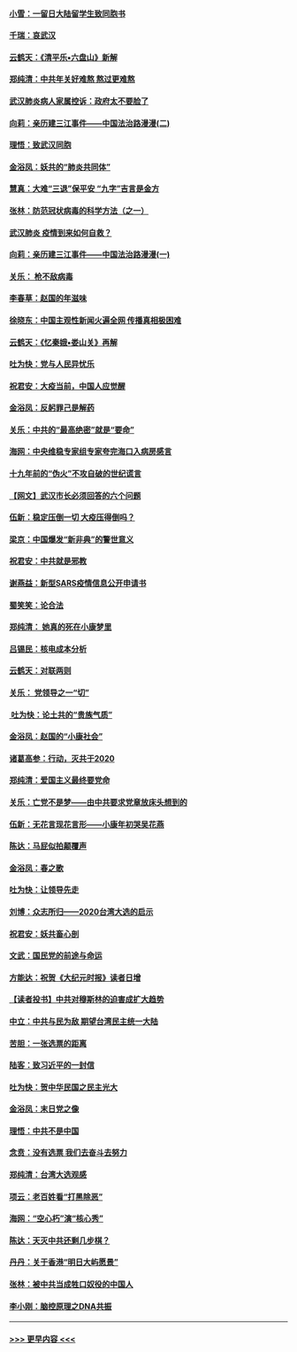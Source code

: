 #### [小雪：一留日大陆留学生致同胞书](../pages/nsc993/n11834624.md?t=01312202) 
#### [千瑞：哀武汉](../pages/nsc993/n11833647.md?t=01312202) 
#### [云鹤天：《清平乐▪六盘山》新解](../pages/nsc993/n11833611.md?t=01312202) 
#### [郑纯清：中共年关好难熬 熬过更难熬](../pages/nsc993/n11833489.md?t=01312202) 
#### [武汉肺炎病人家属控诉：政府太不要脸了](../pages/nsc993/n11833205.md?t=01312202) 
#### [向莉：亲历建三江事件——中国法治路漫漫(二)](../pages/nsc993/n11829102.md?t=01312202) 
#### [理悟：致武汉同胞](../pages/nsc993/n11831522.md?t=01312202) 
#### [金浴凤：妖共的“肺炎共同体”](../pages/nsc993/n11829448.md?t=01312202) 
#### [慧真：大难“三退”保平安 “九字”吉言是金方](../pages/nsc993/n11829501.md?t=01312202) 
#### [张林：防范冠状病毒的科学方法（之一）](../pages/nsc993/n11828618.md?t=01312202) 
#### [武汉肺炎 疫情到来如何自救？](../pages/nsc993/n11827632.md?t=01312202) 
#### [向莉：亲历建三江事件——中国法治路漫漫(一)](../pages/nsc993/n11827190.md?t=01312202) 
#### [关乐： 枪不敌病毒](../pages/nsc993/n11826746.md?t=01312202) 
#### [李春草：赵国的年滋味](../pages/nsc993/n11826321.md?t=01312202) 
#### [徐晓东：中国主观性新闻火遍全网 传播真相极困难](../pages/nsc993/n11826508.md?t=01312202) 
#### [云鹤天：《忆秦娥▪娄山关》再解](../pages/nsc993/n11824682.md?t=01312202) 
#### [吐为快：党与人民异忧乐](../pages/nsc993/n11824660.md?t=01312202) 
#### [祝君安：大疫当前，中国人应觉醒](../pages/nsc993/n11821946.md?t=01312202) 
#### [金浴凤：反躬罪己是解药](../pages/nsc993/n11820280.md?t=01312202) 
#### [关乐：中共的“最高绝密”就是“要命”](../pages/nsc993/n11816946.md?t=01312202) 
#### [海网：中央维稳专家组专家夸完海口入病房感言](../pages/nsc993/n11815138.md?t=01312202) 
#### [十九年前的“伪火”不攻自破的世纪谎言](../pages/nsc993/n11813238.md?t=01312202) 
#### [【网文】武汉市长必须回答的六个问题](../pages/nsc993/n11813848.md?t=01312202) 
#### [伍新：稳定压倒一切 大疫压得倒吗？](../pages/nsc993/n11812634.md?t=01312202) 
#### [梁京：中国爆发“新非典”的警世意义](../pages/nsc993/n11812554.md?t=01312202) 
#### [祝君安：中共就是邪教](../pages/nsc993/n11812431.md?t=01312202) 
#### [谢燕益：新型SARS疫情信息公开申请书](../pages/nsc993/n11808840.md?t=01312202) 
#### [蜀笑笑：论合法](../pages/nsc993/n11808064.md?t=01312202) 
#### [郑纯清： 她真的死在小康梦里](../pages/nsc993/n11806623.md?t=01312202) 
#### [吕锡民：核电成本分析](../pages/nsc993/n11806284.md?t=01312202) 
#### [云鹤天：对联两则](../pages/nsc993/n11805957.md?t=01312202) 
#### [关乐： 党领导之一“切”](../pages/nsc993/n11804505.md?t=01312202) 
#### [ 吐为快：论土共的“贵族气质”](../pages/nsc993/n11804490.md?t=01312202) 
#### [金浴凤：赵国的“小康社会”](../pages/nsc993/n11804452.md?t=01312202) 
#### [诸葛高参：行动，灭共于2020](../pages/nsc993/n11804120.md?t=01312202) 
#### [郑纯清：爱国主义最终要党命](../pages/nsc993/n11802197.md?t=01312202) 
#### [关乐：亡党不是梦——由中共要求党章放床头想到的](../pages/nsc993/n11802156.md?t=01312202) 
#### [伍新：无花言现花言形——小康年初哭吴花燕](../pages/nsc993/n11800044.md?t=01312202) 
#### [陈达：马屁似拍颠覆声](../pages/nsc993/n11800010.md?t=01312202) 
#### [金浴凤：春之歌](../pages/nsc993/n11797687.md?t=01312202) 
#### [吐为快：让领导先走](../pages/nsc993/n11797512.md?t=01312202) 
#### [刘博：众志所归——2020台湾大选的启示](../pages/nsc993/n11796878.md?t=01312202) 
#### [祝君安：妖共畜心剖](../pages/nsc993/n11794273.md?t=01312202) 
#### [文武：国民党的前途与命运](../pages/nsc993/n11794198.md?t=01312202) 
#### [方能达：祝贺《大纪元时报》读者日增](../pages/nsc993/n11793807.md?t=01312202) 
#### [【读者投书】中共对穆斯林的迫害成扩大趋势](../pages/nsc993/n11791371.md?t=01312202) 
#### [中立：中共与民为敌 期望台湾民主统一大陆](../pages/nsc993/n11790392.md?t=01312202) 
#### [苦胆：一张选票的距离](../pages/nsc993/n11788914.md?t=01312202) 
#### [陆客：致习近平的一封信](../pages/nsc993/n11788867.md?t=01312202) 
#### [吐为快：贺中华民国之民主光大](../pages/nsc993/n11788618.md?t=01312202) 
#### [金浴凤：末日党之像](../pages/nsc993/n11787475.md?t=01312202) 
#### [理悟：中共不是中国](../pages/nsc993/n11787463.md?t=01312202) 
#### [念贲：没有选票  我们去奋斗去努力](../pages/nsc993/n11787398.md?t=01312202) 
#### [郑纯清：台湾大选观感](../pages/nsc993/n11786210.md?t=01312202) 
#### [项云：老百姓看“打黑除恶”](../pages/nsc993/n11785398.md?t=01312202) 
#### [海网：“空心朽”演“核心秀”](../pages/nsc993/n11783874.md?t=01312202) 
#### [陈达：天灭中共还剩几步棋？](../pages/nsc993/n11783719.md?t=01312202) 
#### [丹丹：关于香港“明日大屿愿景”](../pages/nsc993/n11783273.md?t=01312202) 
#### [张林：被中共当成牲口奴役的中国人](../pages/nsc993/n11782397.md?t=01312202) 
#### [李小刚：脑控原理之DNA共振](../pages/nsc993/n11780962.md?t=01312202) 

----
#### [ >>> 更早内容 <<< ](../indexes/nsc993-earlier.md)
